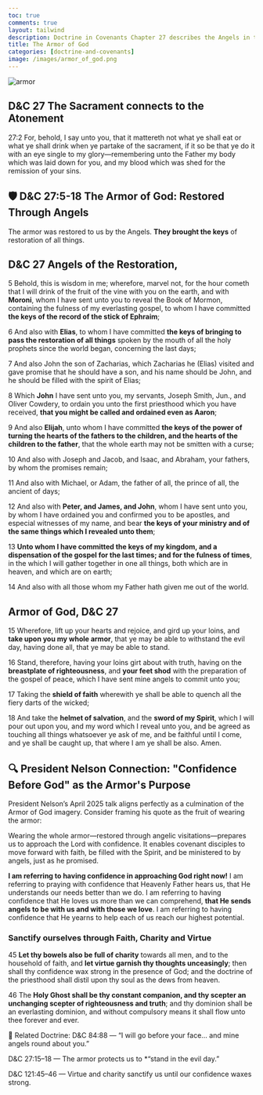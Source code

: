 ```yaml
---
toc: true
comments: true
layout: tailwind
description: Doctrine in Covenants Chapter 27 describes the Angels in the restoration of all things.
title: The Armor of God
categories: [doctrine-and-covenants]
image: /images/armor_of_god.png
---
```


![armor]({{site.baseurl}}/images/armor_of_god.png)

## D&C 27 The Sacrament connects to the Atonement

27:2 For, behold, I say unto you, that it mattereth not what ye shall eat or what ye shall drink when ye partake of the sacrament, if it so be that ye do it with an eye single to my glory—remembering unto the Father my body which was laid down for you, and my blood which was shed for the remission of your sins.

## 🛡️ D&C 27:5-18 The Armor of God: Restored Through Angels

The armor was restored to us by the Angels. **They brought the keys** of restoration of all things.

<div id="columns" class="grid grid-cols-3 gap-4 bg-blue-50"></div>

<div id="questions-container" class="space-y-6 border-t border-gray-200 pt-6"></div>

## D&C 27 Angels of the Restoration,

5 Behold, this is wisdom in me; wherefore, marvel not, for the hour cometh that I will drink of the fruit of the vine with you on the earth, and with **Moroni**, whom I have sent unto you to reveal the Book of Mormon, containing the fulness of my everlasting gospel, to whom I have committed **the keys of the record of the stick of Ephraim**;

6 And also with **Elias**, to whom I have committed **the keys of bringing to pass the restoration of all things** spoken by the mouth of all the holy prophets since the world began, concerning the last days;

7 And also John the son of Zacharias, which Zacharias he (Elias) visited and gave promise that he should have a son, and his name should be John, and he should be filled with the spirit of Elias;

8 Which **John** I have sent unto you, my servants, Joseph Smith, Jun., and Oliver Cowdery, to ordain you unto the first priesthood which you have received, **that you might be called and ordained even as Aaron**;

9 And also **Elijah**, unto whom I have committed **the keys of the power of turning the hearts of the fathers to the children, and the hearts of the children to the father**, that the whole earth may not be smitten with a curse;

10 And also with Joseph and Jacob, and Isaac, and Abraham, your fathers, by whom the promises remain;

11 And also with Michael, or Adam, the father of all, the prince of all, the ancient of days;

12 And also with **Peter, and James, and John**, whom I have sent unto you, by whom I have ordained you and confirmed you to be apostles, and especial witnesses of my name, and bear **the keys of your ministry and of the same things which I revealed unto them**;

13 **Unto whom I have committed the keys of my kingdom, and a dispensation of the gospel for the last times; and for the fulness of times**, in the which I will gather together in one all things, both which are in heaven, and which are on earth;

14 And also with all those whom my Father hath given me out of the world.

## Armor of God, D&C 27

15 Wherefore, lift up your hearts and rejoice, and gird up your loins, and **take upon you my whole armor**, that ye may be able to withstand the evil day, having done all, that ye may be able to stand.

16 Stand, therefore, having your loins girt about with truth, having on the **breastplate of righteousness**, and **your feet shod** with the preparation of the gospel of peace, which I have sent mine angels to commit unto you;

17 Taking the **shield of faith** wherewith ye shall be able to quench all the fiery darts of the wicked;

18 And take the **helmet of salvation**, and the **sword of my Spirit**, which I will pour out upon you, and my word which I reveal unto you, and be agreed as touching all things whatsoever ye ask of me, and be faithful until I come, and ye shall be caught up, that where I am ye shall be also. Amen.

## 🔍 President Nelson Connection: "Confidence Before God" as the Armor's Purpose

President Nelson’s April 2025 talk aligns perfectly as a culmination of the Armor of God imagery. Consider framing his quote as the fruit of wearing the armor:

Wearing the whole armor—restored through angelic visitations—prepares us to approach the Lord with confidence. It enables covenant disciples to move forward with faith, be filled with the Spirit, and be ministered to by angels, just as he promised.

**I am referring to having confidence in approaching God right now!** I am referring to praying with confidence that Heavenly Father hears us, that He understands our needs better than we do. I am referring to having confidence that He loves us more than we can comprehend, **that He sends angels to be with us and with those we love**. I am referring to having confidence that He yearns to help each of us reach our highest potential.

### Sanctify ourselves through Faith, Charity and Virtue

45 **Let thy bowels also be full of charity** towards all men, and to the household of faith, and **let virtue garnish thy thoughts unceasingly**; then shall thy confidence wax strong in the presence of God; and the doctrine of the priesthood shall distil upon thy soul as the dews from heaven.

46 The **Holy Ghost shall be thy constant companion, and thy scepter an unchanging scepter of righteousness and truth**; and thy dominion shall be an everlasting dominion, and without compulsory means it shall flow unto thee forever and ever.

🔗 Related Doctrine:
D&C 84:88 — “I will go before your face... and mine angels round about you.”

D&C 27:15–18 — The armor protects us to *“stand in the evil day.”

D&C 121:45–46 — Virtue and charity sanctify us until our confidence waxes strong.

<script>
const columnsData = [
    {
        title: "Moroni",
        image: "{{site.baseurl}}/images/moroni_book_of_mormon.webp",
        alt: "Moroni delivering plates",
        subtitle: "🛡 Shield of Faith · Book of Mormon",
        keyPoints: ["Faith", "Defense", "Scripture"],
        description: "Ephesians 6:16 — Taking the shield of faith, wherewith ye shall be able to quench all the fiery darts of the wicked. (D&C 27:17)"
    },
    {
        title: "Elias & Elijah",
        image: "{{site.baseurl}}/images/moses_elias_elijah.webp",
        alt: "Elias and Elijah in temple",
        subtitle: "🦺 Breastplate of Righteousness · 👣 Feet shod · Temple · Restoration",
        keyPoints: ["Righteousness", "Covenants", "Peace"],
        description: "Ephesians 6:14-15 — Having on the breastplate of righteousness; and your feet shod with the preparation of the gospel of peace. (D&C 27:16)"
    },
    {
        title: "Michael (Adam)",
        image: "{{site.baseurl}}/images/adam_eve_gathering.webp",
        alt: "Michael leading gathering",
        subtitle: "🪖 Helmet of Salvation · ⚔️ Sword of the Spirit · Gathering",
        keyPoints: ["Salvation", "Spirit", "Service", "Unity"],
        description: "Ephesians 6:17 — Take the helmet of salvation, and the sword of the Spirit, which is the word of God. (D&C 27:18)"
    }
];

const questionsData = [
    {
        id: "dc27-will-of-god",
        title: "Aligning with God's Will",
        scripture: "27:18 And take the helmet of salvation, and the sword of my Spirit, which I will pour out upon you, and my word which I reveal unto you, and be agreed as touching all things whatsoever ye ask of me, and be faithful until I come, and ye shall be <b>caught up</b>, that where I am ye shall be also. Amen.",
        question: "What does it mean to be 'caught up' with Christ? How can we align our will with His?"
    },
    {
        id: "dc27-prayer-confidence",
        title: "Confidence in Prayer",
        scripture: "121:45 Let thy bowels also be full of charity towards all men, and to the household of faith, and let virtue garnish thy thoughts unceasingly; <b>then shall thy confidence wax strong in the presence of God</b>; and the doctrine of the priesthood shall distil upon thy soul as the dews from heaven.",
        question: "Have you had a time when you prayed with confidence, truly trusting that God heard you?"
    },
    {
        id: "dc27-angels-armor",
        title: "Angels and Armor",
        scripture: "27:16 Stand, therefore, having your loins girt about with truth, having on the breastplate of righteousness, and your feet shod with the preparation of the gospel of peace, <b>which I have sent mine angels to commit unto you;</b>",
        question: "What do you want to remember/personalize, right now, about 'Angels', 'Armor', 'Confidence'?"
    }
];

function renderColumns() {
    const columnsContainer = document.getElementById("columns");
    columnsData.forEach(column => {
        const columnHTML = `
            <div class="text-center">
                <h2 class="text-xl font-semibold mb-2">${column.title}</h2>
                <img src="${column.image}" alt="${column.alt}" class="rounded-lg mx-auto mb-2 h-40 object-cover">
                <p class="text-sm italic mb-4">${column.subtitle}</p>
                <h3 class="text-lg font-medium">${column.keyPoints.join(", ")}</h3>
                <p class="text-sm">${column.description}</p>
            </div>
        `;
        columnsContainer.innerHTML += columnHTML;
    });
}


// Render questions
function renderQuestions() {
    const questionsContainer = document.getElementById("questions-container");
    questionsData.forEach(question => {
        const savedResponse = localStorage.getItem(question.id) || "";
        const questionHTML = `
            <div class="bg-gray-100 p-4 rounded-lg shadow-md">
                <h3 class="text-lg font-semibold mb-2">${question.title}</h3>
                <p class="text-sm mb-4">${question.scripture}</p>
                <p class="text-sm mb-4">${question.question}</p>
                <textarea id="${question.id}" class="w-full border rounded-lg p-2 text-sm" rows="2" placeholder="Write your response here...">${savedResponse}</textarea>
            </div>
        `;
        questionsContainer.innerHTML += questionHTML;
    });

    // Add event listeners to save responses
    questionsData.forEach(question => {
        const textarea = document.getElementById(question.id);
        textarea.addEventListener("input", () => {
            localStorage.setItem(question.id, textarea.value);
        });
    });
}

// Initialize the page
document.addEventListener("DOMContentLoaded", () => {
    renderColumns();
    renderQuestions();
});
</script>
